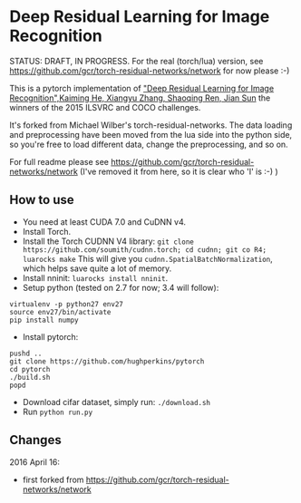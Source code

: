 # Deep Residual Learning for Image Recognition

STATUS: DRAFT, IN PROGRESS. For the real (torch/lua) version, see https://github.com/gcr/torch-residual-networks/network for now please :-)

This is a pytorch implementation of ["Deep Residual Learning for Image Recognition",Kaiming He, Xiangyu Zhang, Shaoqing Ren, Jian Sun](http://arxiv.org/abs/1512.03385) the winners of the 2015 ILSVRC and COCO challenges.

It's forked from Michael Wilber's torch-residual-networks.  The data loading and preprocessing have been moved from
the lua side into the python side, so you're free to load different data, change the preprocessing, and so on.

For full readme please see https://github.com/gcr/torch-residual-networks/network (I've removed it from here, so it is clear who 'I' is :-) )

## How to use

- You need at least CUDA 7.0 and CuDNN v4.
- Install Torch.
- Install the Torch CUDNN V4 library: `git clone https://github.com/soumith/cudnn.torch; cd cudnn; git co R4; luarocks make` This will give you `cudnn.SpatialBatchNormalization`, which helps save quite a lot of memory.
- Install nninit: `luarocks install nninit`.
- Setup python (tested on 2.7 for now; 3.4 will follow):
```
virtualenv -p python27 env27
source env27/bin/activate
pip install numpy
```
- Install pytorch:
```
pushd ..
git clone https://github.com/hughperkins/pytorch
cd pytorch
./build.sh
popd
```
- Download cifar dataset, simply run: `./download.sh`
- Run `python run.py`

## Changes

2016 April 16:
- first forked from https://github.com/gcr/torch-residual-networks/network

